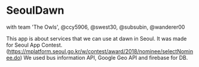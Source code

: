 # SeoulDawn
with team 'The Owls', @ccy5906, @swest30, @subsubin, @wanderer00

This app is about services that we can use at dawn in Seoul. It was made for Seoul App Contest. (https://mplatform.seoul.go.kr/w/contest/award/2018/nominee/selectNominee.do)
We used bus information API, Google Geo API and firebase for DB.
